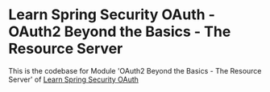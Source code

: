 # Learn Spring Security OAuth - OAuth2 Beyond the Basics - The Resource Server

This is the codebase for Module 'OAuth2 Beyond the Basics - The Resource Server' of [Learn Spring Security OAuth](http://bit.ly/github-lsso)
